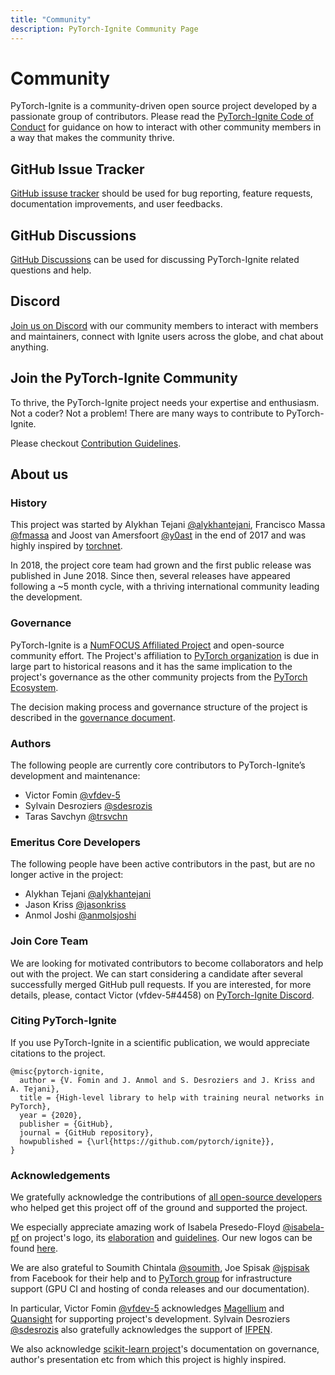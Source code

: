 ```yaml
---
title: "Community"
description: PyTorch-Ignite Community Page
---
```


# Community

PyTorch-Ignite is a community-driven open source project developed by a passionate group of contributors. Please read the [PyTorch-Ignite Code of Conduct](https://github.com/pytorch/ignite/blob/master/CODE_OF_CONDUCT.md) for guidance on how to interact with other community members in a way that makes the community thrive.

## GitHub Issue Tracker

[GitHub issuse tracker](https://github.com/pytorch/ignite/issues) should be used for bug reporting, feature requests, documentation improvements, and user feedbacks.

## GitHub Discussions

[GitHub Discussions](https://github.com/pytorch/ignite/discussions) can be used for discussing PyTorch-Ignite related questions and help.

## Discord

[Join us on Discord](https://discord.gg/djZtm3EmKj) with our community members to interact with members and maintainers, connect with Ignite users across the globe, and chat about anything.

## Join the PyTorch-Ignite Community

To thrive, the PyTorch-Ignite project needs your expertise and enthusiasm. Not a coder? Not a problem! There are many ways to contribute to PyTorch-Ignite.

Please checkout [Contribution Guidelines](https://github.com/pytorch/ignite/blob/master/CONTRIBUTING.md).

## About us

### History

This project was started by Alykhan Tejani [@alykhantejani](https://github.com/alykhantejani),
Francisco Massa [@fmassa](https://github.com/fmassa) and Joost van Amersfoort [@y0ast](https://github.com/y0ast)
in the end of 2017 and was highly inspired by [torchnet](https://github.com/pytorch/tnt).

In 2018, the project core team had grown and the first public release was published in June 2018.
Since then, several releases have appeared following a ~5 month cycle, with a thriving international community leading the development.

### Governance

PyTorch-Ignite is a [NumFOCUS Affiliated Project](https://numfocus.org/sponsored-projects/affiliated-projects) and 
open-source community effort. 
The Project's affiliation to [PyTorch organization](https://github.com/pytorch) is due in large part to historical reasons and it 
has the same implication to the project's governance as the other community projects from the
[PyTorch Ecosystem](https://pytorch.org/ecosystem/).

The decision making process and governance structure of the project is described in the [governance document](https://pytorch.org/ignite/master/governance.html).

### Authors

The following people are currently core contributors to PyTorch-Ignite’s development and maintenance:

- Victor Fomin [@vfdev-5](https://github.com/vfdev-5)
- Sylvain Desroziers [@sdesrozis](https://github.com/sdesrozis)
- Taras Savchyn [@trsvchn](https://github.com/trsvchn)

### Emeritus Core Developers

The following people have been active contributors in the past, but are no longer active in the project:

- Alykhan Tejani [@alykhantejani](https://github.com/alykhantejani)
- Jason Kriss [@jasonkriss](https://github.com/jasonkriss)
- Anmol Joshi [@anmolsjoshi](https://github.com/anmolsjoshi)

### Join Core Team

We are looking for motivated contributors to become collaborators and help out with the project.
We can start considering a candidate after several successfully merged GitHub pull requests.
If you are interested, for more details, please, contact Victor (vfdev-5#4458) on [PyTorch-Ignite Discord](https://discord.gg/djZtm3EmKj).

### Citing PyTorch-Ignite

If you use PyTorch-Ignite in a scientific publication, we would appreciate citations to the project.

```
@misc{pytorch-ignite,
  author = {V. Fomin and J. Anmol and S. Desroziers and J. Kriss and A. Tejani},
  title = {High-level library to help with training neural networks in PyTorch},
  year = {2020},
  publisher = {GitHub},
  journal = {GitHub repository},
  howpublished = {\url{https://github.com/pytorch/ignite}},
}
```

### Acknowledgements

We gratefully acknowledge the contributions of [all open-source developers](https://github.com/pytorch/ignite/graphs/contributors)
who helped get this project off of the ground and supported the project.

We especially appreciate amazing work of Isabela Presedo-Floyd [@isabela-pf](https://github.com/isabela-pf)  on project's logo,
its [elaboration](https://github.com/pytorch/ignite/issues/1221) and [guidelines](https://github.com/pytorch/ignite/blob/master/assets/logo/ignite_logo_guidelines.md).
Our new logos can be found [here](https://github.com/pytorch/ignite/tree/master/assets/logo).

We are also grateful to Soumith Chintala [@soumith](https://github.com/soumith), Joe Spisak [@jspisak](https://github.com/jspisak)
from Facebook for their help and to [PyTorch group](https://github.com/pytorch) for infrastructure support
(GPU CI and hosting of conda releases and our documentation).

In particular, Victor Fomin [@vfdev-5](https://github.com/vfdev-5) acknowledges [Magellium](https://www.magellium.com/)
and [Quansight](https://www.quansight.com/) for supporting project's development. Sylvain Desroziers [@sdesrozis](https://github.com/sdesrozis)
also gratefully acknowledges the support of [IFPEN](https://www.ifpenergiesnouvelles.fr/).

We also acknowledge [scikit-learn project](https://scikit-learn.org)'s documentation on governance, author's presentation etc
from which this project is highly inspired.
